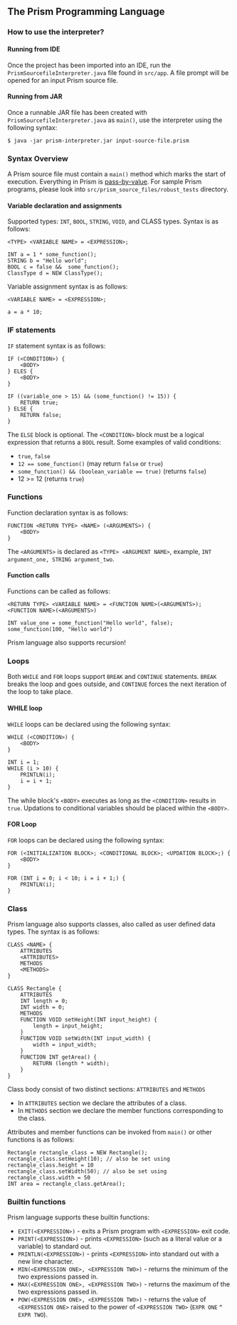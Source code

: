 ## The Prism Programming Language

### How to use the interpreter? 
#### Running from IDE
Once the project has been imported into an IDE, run the `PrismSourcefileInterpreter.java` file found in `src/app`. A file prompt will be opened for an input Prism source file.
#### Running from JAR	
Once a runnable JAR file has been created with `PrismSourcefileInterpreter.java` as `main()`, use the interpreter using the following syntax:
```
$ java -jar prism-interpreter.jar input-source-file.prism
```

### Syntax Overview
A Prism source file must contain a `main()` method which marks the start of execution. Everything in Prism is [pass-by-value](https://stackoverflow.com/a/430958/19475446). For sample Prism programs, please look into `src/prism_source_files/robust_tests` directory.
#### Variable declaration and assignments
Supported types: `INT`, `BOOL`, `STRING`, `VOID`, and CLASS types.
Syntax is as follows:
```
<TYPE> <VARIABLE NAME> = <EXPRESSION>;

INT a = 1 * some_function();
STRING b = "Hello world";
BOOL c = false &&  some_function();
ClassType d = NEW ClassType();
```

Variable assignment syntax is as follows:
```
<VARIABLE NAME> = <EXPRESSION>;

a = a * 10;
```

### IF statements
`IF` statement syntax is as follows:
```
IF (<CONDITION>) {
	<BODY>
} ELES {
	<BODY>
}

IF ((variable_one > 15) && (some_function() != 15)) {
	RETURN true;
} ELSE {
	RETURN false;
}
```
The `ELSE` block is optional.
The `<CONDITION>` block must be a logical expression that returns a `BOOL` result. Some examples of valid conditions:
* `true`, `false`
* `12 == some_function()` (may return `false` or `true`)
* `some_function() && (boolean_variable == true)` (returns `false`)
* 12 >= 12 (returns `true`)

### Functions
Function declaration syntax is as follows:
```
FUNCTION <RETURN TYPE> <NAME> (<ARGUMENTS>) {
	<BODY>
}
```
The `<ARGUMENTS>` is declared as `<TYPE> <ARGUMENT NAME>`, example, `INT argument_one, STRING argument_two`.

#### Function calls
Functions can be called as follows:
```
<RETURN TYPE> <VARIABLE NAME> = <FUNCTION NAME>(<ARGUMENTS>);
<FUNCTION NAME>(<ARGUMENTS>)

INT value_one = some_function("Hello world", false);
some_function(100, "Hello world")
```
Prism language also supports recursion!

### Loops
Both `WHILE` and `FOR` loops support `BREAK` and `CONTINUE` statements. `BREAK` breaks the loop and goes outside, and `CONTINUE` forces the next iteration of the loop to take place.
#### WHILE loop
`WHILE` loops can be declared using the following syntax:
```
WHILE (<CONDITION>) {
	<BODY>
}

INT i = 1;
WHILE (i > 10) {
	PRINTLN(i);
	i = i + 1;
}
```
The while block's `<BODY>` executes as long as the `<CONDITION>` results in `true`. Updations to conditional variables should be placed within the `<BODY>`.

#### FOR Loop
`FOR` loops can be declared using the following syntax:
```
FOR (<INITIALIZATION BLOCK>; <CONDITIONAL BLOCK>; <UPDATION BLOCK>;) {
	<BODY>
}

FOR (INT i = 0; i < 10; i = i + 1;) {
	PRINTLN(i);
}
```

### Class
Prism language also supports classes, also called as user defined data types. The syntax is as follows:
```
CLASS <NAME> {
	ATTRIBUTES
	<ATTRIBUTES>
	METHODS
	<METHODS>
}

CLASS Rectangle {
	ATTRIBUTES
	INT length = 0;
	INT width = 0;
	METHODS
	FUNCTION VOID setHeight(INT input_height) {
		length = input_height;	
	}
	FUNCTION VOID setWidth(INT input_width) {
		width = input_width;
	}
	FUNCTION INT getArea() {
		RETURN (length * width);
	}
}
```
Class body consist of two distinct sections: `ATTRIBUTES` and `METHODS`
* In `ATTRIBUTES` section we declare the attributes of a class.
* In `METHODS` section we declare the member functions corresponding to the class.

Attributes and member functions can be invoked from `main()` or other functions is as follows:
```
Rectangle rectangle_class = NEW Rectangle();
rectangle_class.setHeight(10); // also be set using rectangle_class.height = 10
rectangle_class.setWidth(50); // also be set using rectangle_class.width = 50
INT area = rectangle_class.getArea();
```

### Builtin functions
Prism language supports these builtin functions:
* `EXIT(<EXPRESSION>)` - exits a Prism program with `<EXPRESSION>` exit code.
* `PRINT(<EXPRESSION>)` - prints `<EXPRESSION>` (such as a literal value or a variable) to standard out.
* `PRINTLN(<EXPRESSION>)` - prints `<EXPRESSION>` into standard out with a new line character.
* `MIN(<EXPRESSION ONE>, <EXPRESSION TWO>)` - returns the minimum of the two expressions passed in.
* `MAX(<EXPRESSION ONE>, <EXPRESSION TWO>)` - returns the maximum of the two expressions passed in.
* `POW(<EXPRESSION ONE>, <EXPRESSION TWO>)` - returns the value of `<EXPRESSION ONE>` raised to the power of `<EXPRESSION TWO>` (`EXPR ONE` ^ `EXPR TWO`).
